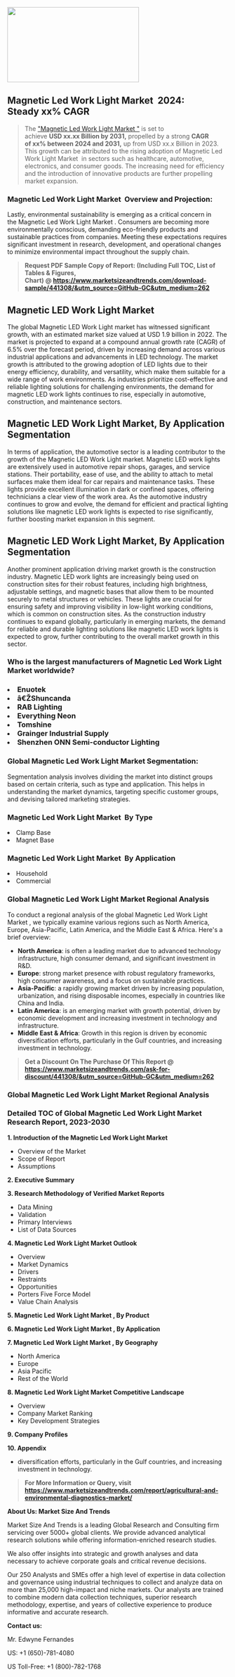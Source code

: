 <p><img class="alignnone size-medium wp-image-20088" src="https://ffe5etoiles.com/wp-content/uploads/2024/12/MST1-300x171.png" alt="" width="300" height="171" /></p><h2 id="ember46" class="ember-view reader-text-block__heading-2">Magnetic Led Work Light Market &nbsp;2024: Steady&nbsp;xx% CAGR</h2><blockquote id="ember47" class="ember-view reader-text-block__blockquote">The&nbsp;<a class="app-aware-link " href="https://www.marketsizeandtrends.com/download-sample/441308/&utm_source=GitHub-GC&utm_medium=262" target="_blank" data-test-app-aware-link="">"Magnetic Led Work Light Market "</a>&nbsp;is set to achieve&nbsp;<strong>USD&nbsp;xx.xx&nbsp;Billion by 2031,</strong>&nbsp;propelled by a strong&nbsp;<strong>CAGR of&nbsp;xx% between 2024 and 2031,</strong>&nbsp;up from USD xx.x Billion in 2023. This growth can be attributed to the rising adoption of&nbsp;Magnetic Led Work Light Market &nbsp;in sectors such as healthcare, automotive, electronics, and consumer goods. The increasing need for efficiency and the introduction of innovative products are further propelling market expansion.</blockquote><h3 id="ember48" class="ember-view reader-text-block__heading-3">Magnetic Led Work Light Market &nbsp;Overview and Projection:</h3><p id="ember49" class="ember-view reader-text-block__paragraph">Lastly, environmental sustainability is emerging as a critical concern in the&nbsp;Magnetic Led Work Light Market . Consumers are becoming more environmentally conscious, demanding eco-friendly products and sustainable practices from companies. Meeting these expectations requires significant investment in research, development, and operational changes to minimize environmental impact throughout the supply chain.</p><blockquote id="ember50" class="ember-view reader-text-block__blockquote"><strong>Request PDF Sample Copy of Report: (Including Full TOC, List of Tables &amp; Figures, Chart)&nbsp;@&nbsp;<strong><a href="https://www.marketsizeandtrends.com/download-sample/441308/&utm_source=GitHub-GC&utm_medium=262" target="_blank">https://www.marketsizeandtrends.com/download-sample/441308/&utm_source=GitHub-GC&utm_medium=262</a></strong></strong></blockquote><h3 class=""> <h2>Magnetic LED Work Light Market</h2><p>The global Magnetic LED Work Light market has witnessed significant growth, with an estimated market size valued at USD 1.9 billion in 2022. The market is projected to expand at a compound annual growth rate (CAGR) of 6.5% over the forecast period, driven by increasing demand across various industrial applications and advancements in LED technology. The market growth is attributed to the growing adoption of LED lights due to their energy efficiency, durability, and versatility, which make them suitable for a wide range of work environments. As industries prioritize cost-effective and reliable lighting solutions for challenging environments, the demand for magnetic LED work lights continues to rise, especially in automotive, construction, and maintenance sectors.</p><h2>Magnetic LED Work Light Market, By Application Segmentation</h2><p>In terms of application, the automotive sector is a leading contributor to the growth of the Magnetic LED Work Light market. Magnetic LED work lights are extensively used in automotive repair shops, garages, and service stations. Their portability, ease of use, and the ability to attach to metal surfaces make them ideal for car repairs and maintenance tasks. These lights provide excellent illumination in dark or confined spaces, offering technicians a clear view of the work area. As the automotive industry continues to grow and evolve, the demand for efficient and practical lighting solutions like magnetic LED work lights is expected to rise significantly, further boosting market expansion in this segment.</p><h2>Magnetic LED Work Light Market, By Application Segmentation</h2><p>Another prominent application driving market growth is the construction industry. Magnetic LED work lights are increasingly being used on construction sites for their robust features, including high brightness, adjustable settings, and magnetic bases that allow them to be mounted securely to metal structures or vehicles. These lights are crucial for ensuring safety and improving visibility in low-light working conditions, which is common on construction sites. As the construction industry continues to expand globally, particularly in emerging markets, the demand for reliable and durable lighting solutions like magnetic LED work lights is expected to grow, further contributing to the overall market growth in this sector.</p></h3><h3 id="" class="">Who is the largest manufacturers of&nbsp;Magnetic Led Work Light Market worldwide?</h3><h3 class=""></Li><Li>Enuotek</Li><Li> â€ŽShuncanda</Li><Li> RAB Lighting</Li><Li> Everything Neon</Li><Li> Tomshine</Li><Li> Grainger Industrial Supply</Li><Li> Shenzhen ONN Semi-conductor Lighting</h3><h3 id="ember53" class="ember-view reader-text-block__heading-3">Global&nbsp;Magnetic Led Work Light Market Segmentation:</h3><p id="ember54" class="ember-view reader-text-block__paragraph">Segmentation analysis involves dividing the market into distinct groups based on certain criteria, such as type and application. This helps in understanding the market dynamics, targeting specific customer groups, and devising tailored marketing strategies.</p><h3 id="" class="">Magnetic Led Work Light Market &nbsp;By Type</h3><p></Li><Li>Clamp Base</Li><Li> Magnet Base</p><h3 id="" class="">Magnetic Led Work Light Market &nbsp;By Application</h3><p class=""></Li><Li>Household</Li><Li> Commercial</p><h3 id="ember62" class="ember-view reader-text-block__heading-3">Global Magnetic Led Work Light Market Regional Analysis</h3><p id="ember63" class="ember-view reader-text-block__paragraph">To conduct a regional analysis of the global Magnetic Led Work Light Market , we typically examine various regions such as North America, Europe, Asia-Pacific, Latin America, and the Middle East &amp; Africa. Here's a brief overview:</p><ul><li><strong>North America</strong>: is often a leading market due to advanced technology infrastructure, high consumer demand, and significant investment in R&amp;D.</li><li><strong>Europe</strong>: strong market presence with robust regulatory frameworks, high consumer awareness, and a focus on sustainable practices.</li><li><strong>Asia-Pacific</strong>: a rapidly growing market driven by increasing population, urbanization, and rising disposable incomes, especially in countries like China and India.</li><li><strong>Latin America</strong>: is an emerging market with growth potential, driven by economic development and increasing investment in technology and infrastructure.</li><li><strong>Middle East &amp; Africa</strong>: Growth in this region is driven by economic diversification efforts, particularly in the Gulf countries, and increasing investment in technology.</li></ul><blockquote id="ember61" class="ember-view reader-text-block__blockquote"><strong>Get a Discount On The Purchase Of This Report @ <strong><a href="https://html-cleaner.com/" target="">https://www.marketsizeandtrends.com/ask-for-discount/441308/&utm_source=GitHub-GC&utm_medium=262</a></strong></strong></blockquote><h3 id="ember62" class="ember-view reader-text-block__heading-3">Global Magnetic Led Work Light Market Regional Analysis</h3><h3 id="" class="">Detailed TOC of Global Magnetic Led Work Light Market Research Report, 2023-2030</h3><p id="" class=""><strong>1. Introduction of the Magnetic Led Work Light Market </strong></p><ul><li>Overview of the Market</li><li>Scope of Report</li><li>Assumptions</li></ul><p id="" class=""><strong>2. Executive Summary</strong></p><p id="" class=""><strong>3. Research Methodology of Verified Market Reports</strong></p><ul><li>Data Mining</li><li>Validation</li><li>Primary Interviews</li><li>List of Data Sources</li></ul><p id="" class=""><strong>4. Magnetic Led Work Light Market Outlook</strong></p><ul><li>Overview</li><li>Market Dynamics</li><li>Drivers</li><li>Restraints</li><li>Opportunities</li><li>Porters Five Force Model</li><li>Value Chain Analysis</li></ul><p id="" class=""><strong>5. Magnetic Led Work Light Market , By Product</strong></p><p id="" class=""><strong>6. Magnetic Led Work Light Market , By Application</strong></p><p id="" class=""><strong>7. Magnetic Led Work Light Market , By Geography</strong></p><ul><li>North America</li><li>Europe</li><li>Asia Pacific</li><li>Rest of the World</li></ul><p id="" class=""><strong>8. Magnetic Led Work Light Market Competitive Landscape</strong></p><ul><li>Overview</li><li>Company Market Ranking</li><li>Key Development Strategies</li></ul><p id="" class=""><strong>9. Company Profiles</strong></p><p id="" class=""><strong>10. Appendix</strong></p><ul><li>diversification efforts, particularly in the Gulf countries, and increasing investment in technology.</li></ul><blockquote id="ember65" class="ember-view reader-text-block__blockquote"><strong>For More Information or Query, visit <strong><strong><a href="https://html-cleaner.com/" target="">https://www.marketsizeandtrends.com/report/agricultural-and-environmental-diagnostics-market/</a></strong></strong></strong></blockquote><p id="" class=""><strong>About Us: Market Size And Trends</strong></p><p id="" class="">Market Size And Trends is a leading Global Research and Consulting firm servicing over 5000+ global clients. We provide advanced analytical research solutions while offering information-enriched research studies.</p><p id="" class="">We also offer insights into strategic and growth analyses and data necessary to achieve corporate goals and critical revenue decisions.</p><p id="" class="">Our 250 Analysts and SMEs offer a high level of expertise in data collection and governance using industrial techniques to collect and analyze data on more than 25,000 high-impact and niche markets. Our analysts are trained to combine modern data collection techniques, superior research methodology, expertise, and years of collective experience to produce informative and accurate research.</p><p id="" class=""><strong>Contact us:</strong></p><p id="" class="">Mr. Edwyne Fernandes</p><p id="" class="">US: +1 (650)-781-4080</p><p id="" class="">US Toll-Free: +1 (800)-782-1768</p>
